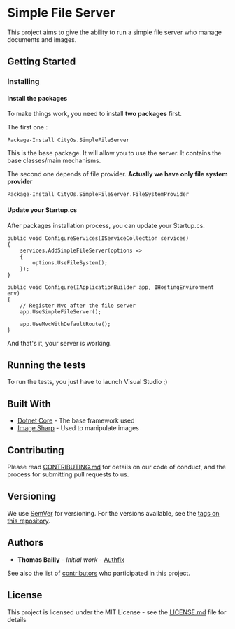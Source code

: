 # Simple File Server

This project aims to give the ability to run a simple file server who manage documents and images.

## Getting Started

### Installing

#### Install the packages

To make things work, you need to install **two packages** first.

The first one :

```
Package-Install CityOs.SimpleFileServer
```

This is the base package. It will allow you to use the server. It contains the base classes/main mechanisms.

The second one depends of file provider. **Actually we have only file system provider**

```
Package-Install CityOs.SimpleFileServer.FileSystemProvider
```

#### Update your Startup.cs

After packages installation process, you can update your Startup.cs.

```
public void ConfigureServices(IServiceCollection services)
{
    services.AddSimpleFileServer(options =>
    {
        options.UseFileSystem();
    });
}
```

```
public void Configure(IApplicationBuilder app, IHostingEnvironment env)
{
    // Register Mvc after the file server
    app.UseSimpleFileServer();

    app.UseMvcWithDefaultRoute();
}
```

And that's it, your server is working.

## Running the tests

To run the tests, you just have to launch Visual Studio ;)

## Built With

* [Dotnet Core](https://www.microsoft.com/net/) - The base framework used
* [Image Sharp](https://github.com/SixLabors/ImageSharp) - Used to manipulate images

## Contributing

Please read [CONTRIBUTING.md](CONTRIBUTING.md) for details on our code of conduct, and the process for submitting pull requests to us.

## Versioning

We use [SemVer](http://semver.org/) for versioning. For the versions available, see the [tags on this repository](https://github.com/city-os/FileServer/tags). 

## Authors

* **Thomas Bailly** - *Initial work* - [Authfix](https://github.com/Authfix)

See also the list of [contributors](https://github.com/city-os/FileServer/contributors) who participated in this project.

## License

This project is licensed under the MIT License - see the [LICENSE.md](LICENSE.md) file for details